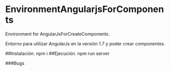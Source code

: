 # EnvironmentAngularjsForComponents
Environment for AngularJsForCreateComponents.

Entorno para utilizar AngularJs en la versión 1.7 y poder crear componentes.

##Instalación.
npm i
##Ejecución.
npm run server

###Bugs